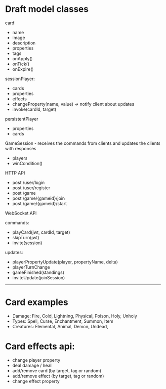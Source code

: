 # Draft model classes

card
 * name
 * image
 * description
 * properties
 * tags
 * onApply()
 * onTick()
 * onExpire()

sessionPlayer:
 * cards
 * properties  
 * effects
 * changeProperty(name, value) -> notify client about updates
 * invoke(cardId, target)

persistentPlayer
 * properties
 * cards

GameSession - receives the commands from clients and updates the clients with responses
 * players
 * winCondition()


HTTP API

 * post /user/login
 * post /user/register
 * post /game
 * post /game/{gameid}/join
 * post /game/{gameid}/start

WebSocket API

commands:
 * playCard(jwt, cardId, target)
 * skipTurn(jwt)
 * invite(session)

updates:
 * playerPropertyUpdate(player, propertyName, delta)
 * playerTurnChange
 * gameFinished(standings)
 * inviteUpdate(joinSession)

---

# Card examples

 * Damage: Fire, Cold, Lightning, Physical, Poison, Holy, Unholy
 * Types: Spell, Curse, Enchantment, Summon, Item
 * Creatures: Elemental, Animal, Demon, Undead, 

# Card effects api:

 * change player property
 * deal damage / heal
 * add/remove card (by target, tag or random)
 * add/remove effect (by target, tag or random)
 * change effect property
